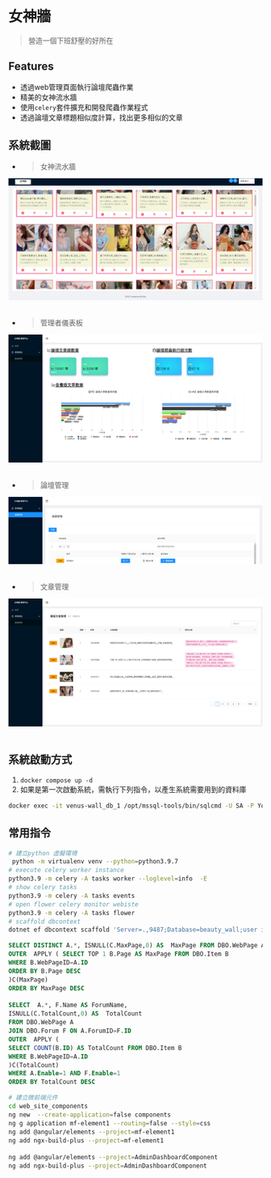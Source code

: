 # 女神牆
> 營造一個下班舒壓的好所在
## Features
- 透過web管理頁面執行論壇爬蟲作業
- 精美的女神流水牆
- 使用``celery``套件擴充和開發爬蟲作業程式
- 透過論壇文章標題相似度計算，找出更多相似的文章
## 系統截圖
- > 女神流水牆
<center><img src="./screenshots/1.png" /></center>
<br/>

- > 管理者儀表板
<center><img src="./screenshots/4.png" /></center>
<br/>

- > 論壇管理
<center><img src="./screenshots/2.png" /></center>
<br/>

- > 文章管理
<center><img src="./screenshots/3.png" /></center>
<br/>

## 系統啟動方式
1. ``` docker compose up -d ```
2. 如果是第一次啟動系統，需執行下列指令，以產生系統需要用到的資料庫
``` bash
docker exec -it venus-wall_db_1 /opt/mssql-tools/bin/sqlcmd -U SA -P YourStrong!Passw0rd  -W -i init_db.sql
```

## 常用指令
``` bash
# 建立python 虛擬環境
 python -m virtualenv venv --python=python3.9.7
# execute celery worker instance 
python3.9 -m celery -A tasks worker --loglevel=info  -E
# show celery tasks
python3.9 -m celery -A tasks events
# open flower celery monitor webiste
python3.9 -m celery -A tasks flower 
# scaffold dbcontext
dotnet ef dbcontext scaffold 'Server=.,9487;Database=beauty_wall;user id=sa;password=YourStrong!Passw0rd' 'Microsoft.EntityFrameworkCore.SqlServer'  -o Models/DBModels -f -c BeautyDBContext --use-database-names --no-build --json

```
``` sql
SELECT DISTINCT A.*, ISNULL(C.MaxPage,0) AS  MaxPage FROM DBO.WebPage A
OUTER  APPLY ( SELECT TOP 1 B.Page AS MaxPage FROM DBO.Item B
WHERE B.WebPageID=A.ID
ORDER BY B.Page DESC 
)C(MaxPage)
ORDER BY MaxPage DESC

SELECT  A.*, F.Name AS ForumName,
ISNULL(C.TotalCount,0) AS  TotalCount 
FROM DBO.WebPage A
JOIN DBO.Forum F ON A.ForumID=F.ID
OUTER  APPLY ( 
SELECT COUNT(B.ID) AS TotalCount FROM DBO.Item B
WHERE B.WebPageID=A.ID
)C(TotalCount)
WHERE A.Enable=1 AND F.Enable=1
ORDER BY TotalCount DESC
```
``` bash
# 建立微前端元件
cd web_site_components
ng new  --create-application=false components  
ng g application mf-element1 --routing=false --style=css     
ng add @angular/elements --project=mf-element1
ng add ngx-build-plus --project=mf-element1

ng add @angular/elements --project=AdminDashboardComponent
ng add ngx-build-plus --project=AdminDashboardComponent
```

